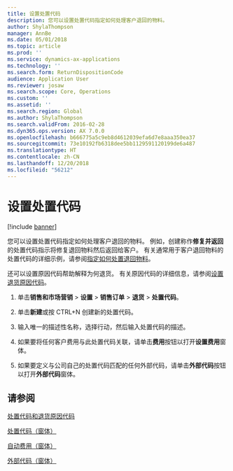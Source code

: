 ```yaml
---
title: 设置处置代码
description: 您可以设置处置代码指定如何处理客户退回的物料。
author: ShylaThompson
manager: AnnBe
ms.date: 05/01/2018
ms.topic: article
ms.prod: ''
ms.service: dynamics-ax-applications
ms.technology: ''
ms.search.form: ReturnDispositionCode
audience: Application User
ms.reviewer: josaw
ms.search.scope: Core, Operations
ms.custom: ''
ms.assetid: ''
ms.search.region: Global
ms.author: ShylaThompson
ms.search.validFrom: 2016-02-28
ms.dyn365.ops.version: AX 7.0.0
ms.openlocfilehash: b666775a5c9eb8d4612039efa6d7e8aaa350ea37
ms.sourcegitcommit: 73e10192fb6318dee5bb1129591120199de6a487
ms.translationtype: HT
ms.contentlocale: zh-CN
ms.lasthandoff: 12/20/2018
ms.locfileid: "56212"
---
```

# <a name="set-up-disposition-codes"></a>设置处置代码 

[!include [banner](../includes/banner.md)]


您可以设置处置代码指定如何处理客户退回的物料。 例如，创建称作**修复并返回**的处置代码指示将修复退回物料然后返回给客户。 有关通常用于客户退回物料的处置代码的详细示例，请参阅[指定如何处置退回物料](specify-how-to-dispose-of-returned-items.md)。

还可以设置原因代码帮助解释为何退货。 有关原因代码的详细信息，请参阅[设置退货原因代码](set-up-return-reason-code.md)。

1.  单击**销售和市场营销** \> **设置** \> **销售订单** \> **退货** \> **处置代码**。

2.  单击**新建**或按 CTRL+N 创建新的处置代码。

3.  输入唯一的描述性名称，选择行动，然后输入处置代码的描述。

4.  如果要将任何客户费用与此处置代码关联，请单击**费用**按钮以打开**设置费用**窗体。

5.  如果要定义与公司自己的处置代码匹配的任何外部代码，请单击**外部代码**按钮以打开**外部代码**窗体。

## <a name="see-also"></a>请参阅

[处置代码和退货原因代码](disposition-and-return-reason-codes.md)

[处置代码（窗体）](https://technet.microsoft.com/en-us/library/hh597113\(v=ax.60\))

[自动费用（窗体）](https://technet.microsoft.com/en-us/library/aa582856\(v=ax.60\))

[外部代码（窗体）](https://technet.microsoft.com/en-us/library/aa583814\(v=ax.60\))

  


